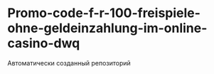 # Promo-code-f-r-100-freispiele-ohne-geldeinzahlung-im-online-casino-dwq
Автоматически созданный репозиторий
